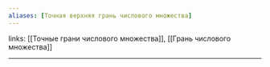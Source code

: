 ```yaml
---
aliases: [Точная верхняя грань числового множества]
---
```

links: [[Точные грани числового множества]], [[Грань числового множества]]

---



